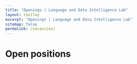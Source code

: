 ```yaml
---
title: "Openings | Language and Data Intelligence Lab"
layout: textlay
excerpt: "Openings | Language and Data Intelligence Lab"
sitemap: false
permalink: /vacancies/
---
```


# Open positions
